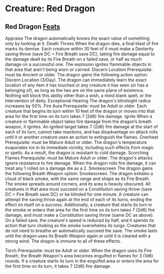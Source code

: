 # Creature: Red Dragon

## Red Dragon [Feats](DraconicFeats.md)
Appraise
The dragon automatically knows the exact value of
something only by looking at it.
Death Throes
When the dragon dies, a final blast of fire marks its demise.
Each creature within 30 feet of it must make a Dexterity
saving throw (save DC = Fire Breath save DC), taking fire
damage equal to the damage dealt by its Fire Breath on a
failed save, or half as much damage on a successful one. The
explosion ignites flammable objects in that area that aren't
being worn or carried.
Discern Location
Prerequisite: must be Ancient or older.
The dragon gains the following action option:
Discern Location (3/Day). The dragon can immediately
learn the exact location of any item it has touched or any
creature it has seen (or has a belonging of), as long as the two
are on the same plane of existence. Nothing will block this
ability other than a wish, a mind blank spell, or the
intervention of deity.
Exceptional Hearing
The dragon's blindsight radius increases by 50%.
Fire Aura
Prerequisite: must be Adult or older.
Each creature that begins its turn within 10 feet of the
dragon or moves into that area for the first time on its turn
takes 7 (2d6) fire damage.
Ignite
When a creature or flammable object takes fire damage from
the dragon’s breath weapon, it ignites. An ignited target takes
7 (2d6) fire damage at the start of each of its turn, cannot
take reactions, and has disadvantage on attack rolls until it or
another creature uses an action to extinguish the flames.
Overheat
Prerequisite: must be Mature Adult or older.
The dragon's temperature evaporates ice in its immediate
vicinity, including such effects from magic or spells. As a
result, the dragon is resistant to cold damage.
Scorching Flames
Prerequisite: must be Mature Adult or older.
The dragon's attacks ignore resistance to fire damage.
When the dragon rolls fire damage, it can treat any 1 rolled
on a damage die as a 2.
Smokescreen
The dragon gains the following Breath Weapon option:
Smokescreen. The dragon exhales a cloud of black smoke,
with the same range and shape as its Fire Breath. The smoke
spreads around corners, and its area is heavily obscured. All
creatures in that area must succeed on a Constitution saving
throw (save DC = Fire Breath save DC) or be blinded for one
minute. A creature can attempt the saving throw again at the
end of each of its turns, ending the effect on itself on a
success.
Additionally, a creature that starts its turn in the smoke or
enters that area for the first time on its turn takes 7 (2d6) fire
damage, and must make a Constitution saving throw (same
DC as above). On a failed save, the creature's speed is
reduced by half, and it spends its action that turn choking as
the smoke overwhelms its lungs. Creatures that do not need
to breathe air automatically succeed the save.
The smoke lasts until the dragon uses its Breath Weapon
again or until it is cleared with a strong wind. The dragon is
immune to all of these effects.

Torch
Prerequisite: must be Adult or older.
When the dragon uses its Fire Breath, the Breath
Weapon's area becomes engulfed in flames for 3 (1d6)
rounds. If a creature starts its turn in the engulfed area or
enters the area for the first time on its turn, it takes 7 (2d6)
fire damage.
